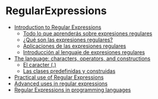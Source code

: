 # RegularExpressions



   * [Introduction to Regular Expressions
](#introduction-to-regular-expressions)
      * [Todo lo que aprenderás sobre expresiones regulares](#places-to-program-for-data-science)
      * [¿Qué son las expresiones regulares?](#places-to-program-for-data-science)
      * [Aplicaciones de las expresiones regulares](#places-to-program-for-data-science)
       * [Introducción al lenguaje de expresiones regulares](#places-to-program-for-data-science)      
   * [The language: characters, operators, and constructions
](#the-language-characters-operators-and-constructions
)  
      * [El caracter (.)](#places-to-program-for-data-science) 
      * [Las clases predefinidas y construidas
](#places-to-program-for-data-science) 
   * [Practical use of Regular Expressions
](#practical-use-of-regular-expressions
)   
   * [Advanced uses in regular expressions
](#advanced-uses-in-regular-expressions
)   
   * [Regular Expressions in programming languages
](#regular-expressions-in-programming-languages
)   


